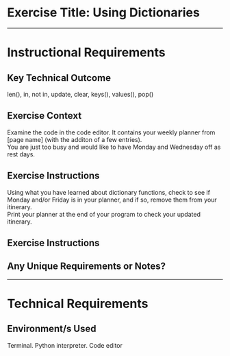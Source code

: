# Exercise Title: Using Dictionaries
---
# Instructional Requirements
## Key Technical Outcome
len(), in, not in, update, clear, keys(), values(), pop()


## Exercise Context
Examine the code in the code editor. It contains your weekly planner from [page name] (with the additon of a few entries). <br>
You are just too busy and would like to have Monday and Wednesday off as rest days. <br> 

## Exercise Instructions
Using what you have learned about dictionary functions, check to see if Monday and/or Friday is in your planner, and if so, remove them from your itinerary. <br>
Print your planner at the end of your program to check your updated itinerary. <br>

## Exercise Instructions


## Any Unique Requirements or Notes?

---
# Technical Requirements
<em><strong></strong></em>

## Environment/s Used
Terminal. Python interpreter. Code editor


